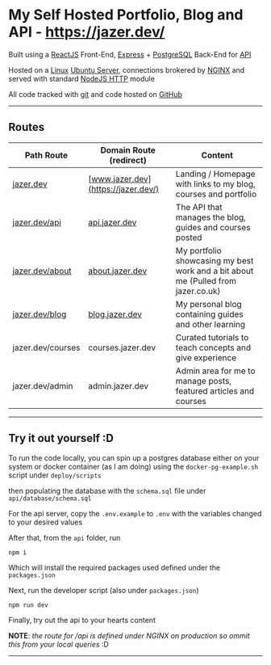# My Self Hosted Portfolio, Blog and API - https://jazer.dev/
Built using a [ReactJS](https://reactjs.org/) Front-End, [Express](https://expressjs.com/) + [PostgreSQL](https://www.postgresql.org/) Back-End for [API](https://api.jazer.dev)

Hosted on a [Linux](https://www.linux.org/) [Ubuntu Server](https://ubuntu.com/), connections brokered by [NGINX](https://www.nginx.com/) and served with standard [NodeJS HTTP](https://nodejs.org/docs/latest/api/http.html#http_http) module

All code tracked with [git](https://git-scm.com/) and code hosted on [GitHub](https://github.com/jazerbarclay/jazer.dev)

---

## Routes
Path Route | Domain Route (redirect) | Content
--|--|--
[jazer.dev](https://jazer.dev/) | [www.jazer.dev](https://jazer.dev/) | Landing / Homepage with links to my blog, courses and portfolio
[jazer.dev/api](https://jazer.dev/api/) | [api.jazer.dev](https://api.jazer.dev/) | The API that manages the blog, guides and courses posted
[jazer.dev/about](https://jazer.dev/about/) | [about.jazer.dev](https://about.jazer.dev/) | My portfolio showcasing my best work and a bit about me (Pulled from jazer.co.uk)
[jazer.dev/blog](https://jazer.dev/blog/) | [blog.jazer.dev](https://blog.jazer.dev/) | My personal blog containing guides and other learning
jazer.dev/courses | courses.jazer.dev | Curated tutorials to teach concepts and give experience
jazer.dev/admin | admin.jazer.dev | Admin area for me to manage posts, featured articles and courses

---

## Try it out yourself :D

To run the code locally, you can spin up a postgres database either on your system or docker container (as I am doing) using the `docker-pg-example.sh` script under `deploy/scripts`

then populating the database with the `schema.sql` file under `api/database/schema.sql`

For the api server, copy the `.env.example` to `.env` with the variables changed to your desired values

After that, from the `api` folder, run

```
npm i
```

Which will install the required packages used defined under the `packages.json`

Next, run the developer script (also under `packages.json`)

```
npm run dev
```

Finally, try out the api to your hearts content

**NOTE**: _the route for /api is defined under NGINX on production so ommit this from your local queries_ :D

---